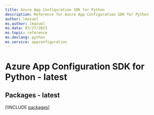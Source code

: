 ```yaml
---
title: Azure App Configuration SDK for Python
description: Reference for Azure App Configuration SDK for Python
author: lmazuel
ms.author: lmazuel
ms.data: 03/27/2023
ms.topic: reference
ms.devlang: python
ms.service: appconfiguration
---
```

# Azure App Configuration SDK for Python - latest
## Packages - latest
[!INCLUDE [packages](app-configuration-index.md)]